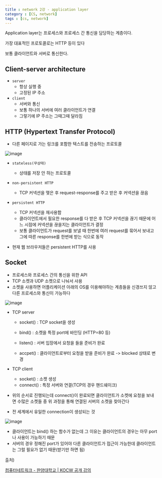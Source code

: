 ```yaml
---
title : network 2강 - application layer
category : [CS, network]
tags : [cs, network]
---
```




Application layer는 프로세스와 프로세스 간 통신을 담당하는 계층이다.

가장 대표적인 프로토콜로는 HTTP 등이 있다

보통 클라이언트와 서버로 통신한다.

## Client-server architecture

- `server`
  - 항상 실행 중
  - 고정된 IP 주소
- `client`
  - 서버와 통신
  - 보통 하나의 서버에 여러 클라이언트가 연결
  - 그렇기에 IP 주소는 그때그때 달라짐



## HTTP (Hypertext Transfer Protocol)

- 다른 페이지로 가는 링크를 포함한 텍스트를 전송하는 프로토콜

![image](https://github.com/user-attachments/assets/6ec8687f-b7bf-469f-958b-43ef8a720bd3)

- `stateless(무상태)`
  - 상태를 저장 안 하는 프로토콜

- `non-persistent HTTP`
  - TCP 커넥션을 맺은 후 request-response를 주고 받은 후 커넥션을 끊음
- `persistent HTTP`
  - TCP 커넥션을 재사용함
  - 클라이언트에서 필요한 response를 다 받은 후 TCP 커넥션을 끊기 때문에 어느 시점에 커넥션을 끊을지는 클라이언트가 결정
  - 보통 클라이언트가 request를 보낼 때 한번에 여러 request를 묶어서 보내고 그에 따른 response를 한번에 받는 식으로 동작
- 현재 웹 브라우저들은 persistent HTTP를 사용



## Socket

- 프로세스와 프로세스 간의 통신을 위한 API
- TCP 소켓과 UDP 소켓으로 나눠서 사용
- 소켓을 사용하면 어플리케이션 아래의 OS를 이용해야하는 계층들을 신경쓰지 않고 다른 프로세스와 통신이 가능하다

![image](https://github.com/user-attachments/assets/2837aa79-13d2-434f-912d-46b06212cd6a)

- TCP server

  - socket() : TCP socket을 생성

  - bind() : 소켓을 특정 port에 바인딩 (HTTP=80 등)

  - listen() : 서버 입장에서 요청을 들을 준비가 완료

  - accpet() : 클라이언트로부터 요청을 받을 준비가 완료 -> blocked 상태로 변경

- TCP client

  - socket() : 소켓 생성
  - connect() : 특정 서버와 연결(TCP의 경우 핸드쉐이크)

- 위의 순서로 진행되는데 connect()이 완료되면 클라이언트가 소켓에 요청을 보내면 수많은 소켓들 중 위 과정을 통해 연결된 서버의 소켓을 찾아간다

- 전 세계에서 유일한 connection이 생성되는 것

![image](https://github.com/user-attachments/assets/8fcbdb97-ae51-44ba-9c52-af681fcc0dda)

- 클라이언트는 bind() 하는 함수가 없는데 그 이유는 클라이언트의 경우는 아무 port나 사용이 가능하기 때문
- 서버의 경우 정해진 port가 있어야 다른 클라이언트가 접근이 가능한데 클라이언트는 그럴 필요가 없기 때문(받기만 하면 됨)



출처)

[컴퓨터네트워크 - 한양대학교 | KOCW 공개 강의](http://www.kocw.net/home/search/kemView.do?kemId=1169634)